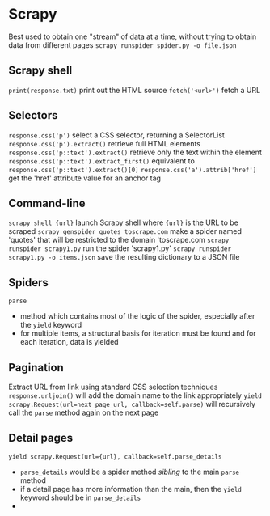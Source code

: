 # Scrapy
Best used to obtain one "stream" of data at a time, without trying to obtain data from different pages
`scrapy runspider spider.py -o file.json`
## Scrapy shell
`print(response.txt)`
  print out the HTML source
`fetch('<url>')`
  fetch a URL
## Selectors
`response.css('p')` 
  select a CSS selector, returning a SelectorList
`response.css('p').extract()`
  retrieve full HTML elements
`response.css('p::text').extract()`
  retrieve only the text within the element
`response.css('p::text').extract_first()`
  equivalent to `response.css('p::text').extract()[0]`
`response.css('a').attrib['href']`
  get the 'href' attribute value for an anchor tag
## Command-line
`scrapy shell {url}` 
  launch Scrapy shell where `{url}` is the URL to be scraped
`scrapy genspider quotes toscrape.com` 
  make a spider named 'quotes' that will be restricted to the domain 'toscrape.com
`scrapy runspider scrapy1.py` 
  run the spider 'scrapy1.py'
`scrapy runspider scrapy1.py -o items.json` 
  save the resulting dictionary to a JSON file
## Spiders
`parse`
  - method which contains most of the logic of the spider, especially after the `yield` keyword
  - for multiple items, a structural basis for iteration must be found and for each iteration, data is yielded
## Pagination
Extract URL from link using standard CSS selection techniques
`response.urljoin()` 
  will add the domain name to the link appropriately
`yield scrapy.Request(url=next_page_url, callback=self.parse)` 
  will recursively call the `parse` method again on the next page
## Detail pages
`yield scrapy.Request(url={url}, callback=self.parse_details`
  - `parse_details` would be a spider method _sibling_ to the main `parse` method
  - if a detail page has more information than the main, then the `yield` keyword should be in `parse_details`
  -
